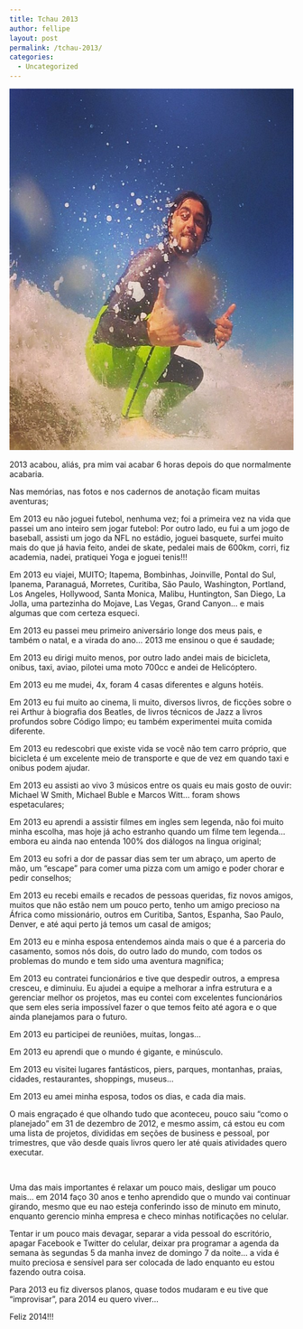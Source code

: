 ```yaml
---
title: Tchau 2013
author: fellipe
layout: post
permalink: /tchau-2013/
categories:
  - Uncategorized
---
```

[<img class="size-full wp-image-128 aligncenter" alt="89ae474a442b11e3bd1522000a1fd589_8" src="/img/posts//2013/12/89ae474a442b11e3bd1522000a1fd589_8.jpg" width="640" height="640" />][1]

2013 acabou, aliás, pra mim vai acabar 6 horas depois do que normalmente acabaria.

Nas memórias, nas fotos e nos cadernos de anotação ficam muitas aventuras;

Em 2013 eu não joguei futebol, nenhuma vez; foi a primeira vez na vida que passei um ano inteiro sem jogar futebol: Por outro lado, eu fui a um jogo de baseball, assisti um jogo da NFL no estádio, joguei basquete, surfei muito mais do que já havia feito, andei de skate, pedalei mais de 600km, corri, fiz academia, nadei, pratiquei Yoga e joguei tenis!!!

Em 2013 eu viajei, MUITO; Itapema, Bombinhas, Joinville, Pontal do Sul, Ipanema, Paranaguá, Morretes, Curitiba, São Paulo, Washington, Portland, Los Angeles, Hollywood, Santa Monica, Malibu, Huntington, San Diego, La Jolla, uma partezinha do Mojave, Las Vegas, Grand Canyon&#8230; e mais algumas que com certeza esqueci.

Em 2013 eu passei meu primeiro aniversário longe dos meus pais, e também o natal, e a virada do ano&#8230; 2013 me ensinou o que é saudade;

Em 2013 eu dirigi muito menos, por outro lado andei mais de bicicleta, onibus, taxi, aviao, pilotei uma moto 700cc e andei de Helicóptero.

Em 2013 eu me mudei, 4x, foram 4 casas diferentes e alguns hotéis.

Em 2013 eu fui muito ao cinema, li muito, diversos livros, de ficções sobre o rei Arthur à biografia dos Beatles, de livros técnicos de Jazz a livros profundos sobre Código limpo; eu também experimentei muita comida diferente.

Em 2013 eu redescobri que existe vida se você não tem carro próprio, que bicicleta é um excelente meio de transporte e que de vez em quando taxi e onibus podem ajudar.

Em 2013 eu assisti ao vivo 3 músicos entre os quais eu mais gosto de ouvir: Michael W Smith, Michael Buble e Marcos Witt&#8230; foram shows espetaculares;

Em 2013 eu aprendi a assistir filmes em ingles sem legenda, não foi muito minha escolha, mas hoje já acho estranho quando um filme tem legenda&#8230; embora eu ainda nao entenda 100% dos diálogos na lingua original;

Em 2013 eu sofri a dor de passar dias sem ter um abraço, um aperto de mão, um &#8220;escape&#8221; para comer uma pizza com um amigo e poder chorar e pedir conselhos;

Em 2013 eu recebi emails e recados de pessoas queridas, fiz novos amigos, muitos que não estão nem um pouco perto, tenho um amigo precioso na África como missionário, outros em Curitiba, Santos, Espanha, Sao Paulo, Denver, e até aqui perto já temos um casal de amigos;

Em 2013 eu e minha esposa entendemos ainda mais o que é a parceria do casamento, somos nós dois, do outro lado do mundo, com todos os problemas do mundo e tem sido uma aventura magnifica;

Em 2013 eu contratei funcionários e tive que despedir outros, a empresa cresceu, e diminuiu. Eu ajudei a equipe a melhorar a infra estrutura e a gerenciar melhor os projetos, mas eu contei com excelentes funcionários que sem eles seria impossível fazer o que temos feito até agora e o que ainda planejamos para o futuro.

Em 2013 eu participei de reuniões, muitas, longas&#8230;

Em 2013 eu aprendi que o mundo é gigante, e minúsculo.

Em 2013 eu visitei lugares fantásticos, piers, parques, montanhas, praias, cidades, restaurantes, shoppings, museus&#8230;

Em 2013 eu amei minha esposa, todos os dias, e cada dia mais.

O mais engraçado é que olhando tudo que aconteceu, pouco saiu &#8220;como o planejado&#8221; em 31 de dezembro de 2012, e mesmo assim, cá estou eu com uma lista de projetos, divididas em seções de business e pessoal, por trimestres, que vão desde quais livros quero ler até quais atividades quero executar.

&nbsp;

Uma das mais importantes é relaxar um pouco mais, desligar um pouco mais&#8230; em 2014 faço 30 anos e tenho aprendido que o mundo vai continuar girando, mesmo que eu nao esteja conferindo isso de minuto em minuto, enquanto gerencio minha empresa e checo minhas notificações no celular.

Tentar ir um pouco mais devagar, separar a vida pessoal do escritório, apagar Facebook e Twitter do celular, deixar pra programar a agenda da semana às segundas 5 da manha invez de domingo 7 da noite&#8230; a vida é muito preciosa e sensível para ser colocada de lado enquanto eu estou fazendo outra coisa.

Para 2013 eu fiz diversos planos, quase todos mudaram e eu tive que &#8220;improvisar&#8221;, para 2014 eu quero viver&#8230;

Feliz 2014!!!

 [1]: /img/posts//2013/12/89ae474a442b11e3bd1522000a1fd589_8.jpg